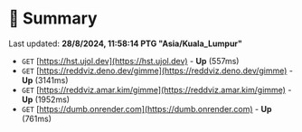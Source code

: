 # 📖 Summary
Last updated: **28/8/2024, 11:58:14 PTG "Asia/Kuala_Lumpur"**

- `GET` [https://hst.ujol.dev](https://hst.ujol.dev) - **Up** (557ms)
- `GET` [https://reddviz.deno.dev/gimme](https://reddviz.deno.dev/gimme) - **Up** (3141ms)
- `GET` [https://reddviz.amar.kim/gimme](https://reddviz.amar.kim/gimme) - **Up** (1952ms)
- `GET` [https://dumb.onrender.com](https://dumb.onrender.com) - **Up** (761ms)
